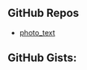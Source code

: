 GitHub Repos
------------
* [photo_text][1]

GitHub Gists:
------------

[1]: https://github.com/humberry/photo_text
